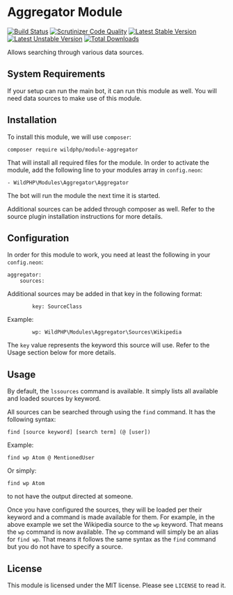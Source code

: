 # Aggregator Module
[![Build Status](https://scrutinizer-ci.com/g/WildPHP/module-aggregator/badges/build.png?b=master)](https://scrutinizer-ci.com/g/WildPHP/module-aggregator/build-status/master)
[![Scrutinizer Code Quality](https://scrutinizer-ci.com/g/WildPHP/module-aggregator/badges/quality-score.png?b=master)](https://scrutinizer-ci.com/g/WildPHP/module-aggregator/?branch=master)
[![Latest Stable Version](https://poser.pugx.org/wildphp/module-aggregator/v/stable)](https://packagist.org/packages/wildphp/module-aggregator)
[![Latest Unstable Version](https://poser.pugx.org/wildphp/module-aggregator/v/unstable)](https://packagist.org/packages/wildphp/module-aggregator)
[![Total Downloads](https://poser.pugx.org/wildphp/module-aggregator/downloads)](https://packagist.org/packages/wildphp/module-aggregator)

Allows searching through various data sources.

## System Requirements
If your setup can run the main bot, it can run this module as well. You will need data sources to make use of this module.

## Installation
To install this module, we will use `composer`:

```composer require wildphp/module-aggregator```

That will install all required files for the module. In order to activate the module, add the following line to your modules array in `config.neon`:

    - WildPHP\Modules\Aggregator\Aggregator

The bot will run the module the next time it is started.

Additional sources can be added through composer as well. Refer to the source plugin installation instructions for more details.

## Configuration
In order for this module to work, you need at least the following in your `config.neon`:

```neon
aggregator:
	sources:
```

Additional sources may be added in that key in the following format:
```neon
		key: SourceClass
```

Example:
```neon
		wp: WildPHP\Modules\Aggregator\Sources\Wikipedia
```

The `key` value represents the keyword this source will use. Refer to the Usage section below for more details.

## Usage
By default, the `lssources` command is available. It simply lists all available and loaded sources by keyword.

All sources can be searched through using the `find` command. It has the following syntax:

```
find [source keyword] [search term] (@ [user])
```

Example:
```
find wp Atom @ MentionedUser
```

Or simply:
```
find wp Atom
```
to not have the output directed at someone.

Once you have configured the sources, they will be loaded per their keyword and a command is made available for them. For example, in the above example we set the Wikipedia source to the `wp` keyword. That means the `wp` command is now available.
The `wp` command will simply be an alias for `find wp`. That means it follows the same syntax as the `find` command but you do not have to specify a source.

## License
This module is licensed under the MIT license. Please see `LICENSE` to read it.
